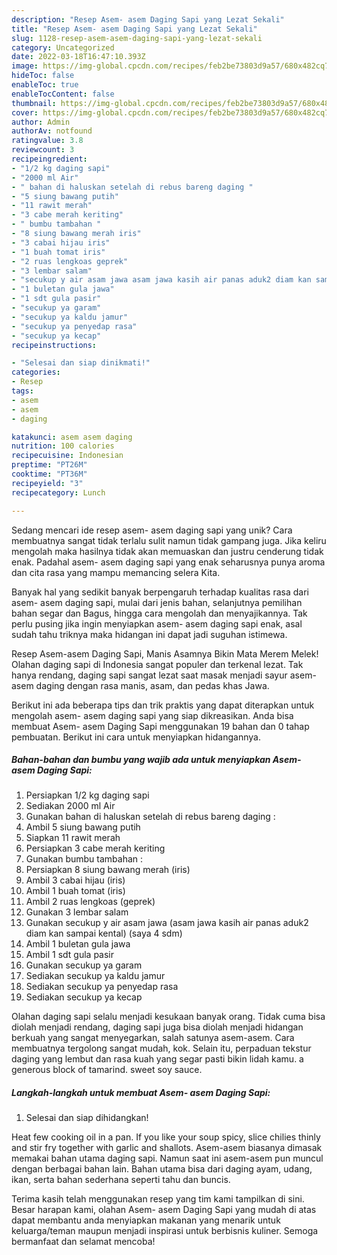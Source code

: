 ```yaml
---
description: "Resep Asem- asem Daging Sapi yang Lezat Sekali"
title: "Resep Asem- asem Daging Sapi yang Lezat Sekali"
slug: 1128-resep-asem-asem-daging-sapi-yang-lezat-sekali
category: Uncategorized
date: 2022-03-18T16:47:10.393Z
image: https://img-global.cpcdn.com/recipes/feb2be73803d9a57/680x482cq70/asem-asem-daging-sapi-foto-resep-utama.jpg
hideToc: false
enableToc: true
enableTocContent: false
thumbnail: https://img-global.cpcdn.com/recipes/feb2be73803d9a57/680x482cq70/asem-asem-daging-sapi-foto-resep-utama.jpg
cover: https://img-global.cpcdn.com/recipes/feb2be73803d9a57/680x482cq70/asem-asem-daging-sapi-foto-resep-utama.jpg
author: Admin
authorAv: notfound
ratingvalue: 3.8
reviewcount: 3
recipeingredient:
- "1/2 kg daging sapi"
- "2000 ml Air"
- " bahan di haluskan setelah di rebus bareng daging "
- "5 siung bawang putih"
- "11 rawit merah"
- "3 cabe merah keriting"
- " bumbu tambahan "
- "8 siung bawang merah iris"
- "3 cabai hijau iris"
- "1 buah tomat iris"
- "2 ruas lengkoas geprek"
- "3 lembar salam"
- "secukup y air asam jawa asam jawa kasih air panas aduk2 diam kan sampai kental saya 4 sdm"
- "1 buletan gula jawa"
- "1 sdt gula pasir"
- "secukup ya garam"
- "secukup ya kaldu jamur"
- "secukup ya penyedap rasa"
- "secukup ya kecap"
recipeinstructions:

- "Selesai dan siap dinikmati!"
categories:
- Resep
tags:
- asem
- asem
- daging

katakunci: asem asem daging 
nutrition: 100 calories
recipecuisine: Indonesian
preptime: "PT26M"
cooktime: "PT36M"
recipeyield: "3"
recipecategory: Lunch

---
```





Sedang mencari ide resep asem- asem daging sapi yang unik? Cara membuatnya sangat tidak terlalu sulit namun tidak gampang juga. Jika keliru mengolah maka hasilnya tidak akan memuaskan dan justru cenderung tidak enak. Padahal asem- asem daging sapi yang enak seharusnya punya aroma dan cita rasa yang mampu memancing selera Kita.





Banyak hal yang sedikit banyak berpengaruh terhadap kualitas rasa dari asem- asem daging sapi, mulai dari jenis bahan, selanjutnya pemilihan bahan segar dan Bagus, hingga cara mengolah dan menyajikannya. Tak perlu pusing jika ingin menyiapkan asem- asem daging sapi enak,      asal sudah tahu triknya maka hidangan ini dapat jadi suguhan istimewa.














Resep Asem-asem Daging Sapi, Manis Asamnya Bikin Mata Merem Melek! Olahan daging sapi di Indonesia sangat populer dan terkenal lezat. Tak hanya rendang, daging sapi sangat lezat saat masak menjadi sayur asem-asem daging dengan rasa manis, asam, dan pedas khas Jawa.






Berikut ini ada beberapa tips dan trik praktis yang dapat diterapkan untuk mengolah asem- asem daging sapi yang siap dikreasikan. Anda bisa membuat Asem- asem Daging Sapi menggunakan 19 bahan dan 0 tahap pembuatan. Berikut ini cara untuk menyiapkan hidangannya.

<!--inarticleads1-->

##### Bahan-bahan dan bumbu yang wajib ada untuk menyiapkan Asem- asem Daging Sapi:

1. Persiapkan 1/2 kg daging sapi
1. Sediakan 2000 ml Air
1. Gunakan  bahan di haluskan setelah di rebus bareng daging :
1. Ambil 5 siung bawang putih
1. Siapkan 11 rawit merah
1. Persiapkan 3 cabe merah keriting
1. Gunakan  bumbu tambahan :
1. Persiapkan 8 siung bawang merah (iris)
1. Ambil 3 cabai hijau (iris)
1. Ambil 1 buah tomat (iris)
1. Ambil 2 ruas lengkoas (geprek)
1. Gunakan 3 lembar salam
1. Gunakan secukup y air asam jawa (asam jawa kasih air panas aduk2 diam kan sampai kental) (saya 4 sdm)
1. Ambil 1 buletan gula jawa
1. Ambil 1 sdt gula pasir
1. Gunakan secukup ya garam
1. Sediakan secukup ya kaldu jamur
1. Sediakan secukup ya penyedap rasa
1. Sediakan secukup ya kecap


Olahan daging sapi selalu menjadi kesukaan banyak orang. Tidak cuma bisa diolah menjadi rendang, daging sapi juga bisa diolah menjadi hidangan berkuah yang sangat menyegarkan, salah satunya asem-asem. Cara membuatnya tergolong sangat mudah, kok. Selain itu, perpaduan tekstur daging yang lembut dan rasa kuah yang segar pasti bikin lidah kamu. a generous block of tamarind. sweet soy sauce. 

<!--inarticleads2-->

##### Langkah-langkah untuk membuat Asem- asem Daging Sapi:


1. Selesai dan siap dihidangkan!

Heat few cooking oil in a pan. If you like your soup spicy, slice chilies thinly and stir fry together with garlic and shallots. Asem-asem biasanya dimasak memakai bahan utama daging sapi. Namun saat ini asem-asem pun muncul dengan berbagai bahan lain. Bahan utama bisa dari daging ayam, udang, ikan, serta bahan sederhana seperti tahu dan buncis. 

Terima kasih telah menggunakan resep yang tim kami tampilkan di sini. Besar harapan kami, olahan Asem- asem Daging Sapi yang mudah di atas dapat membantu anda menyiapkan makanan yang menarik untuk keluarga/teman maupun menjadi inspirasi untuk berbisnis kuliner. Semoga bermanfaat dan selamat mencoba!
